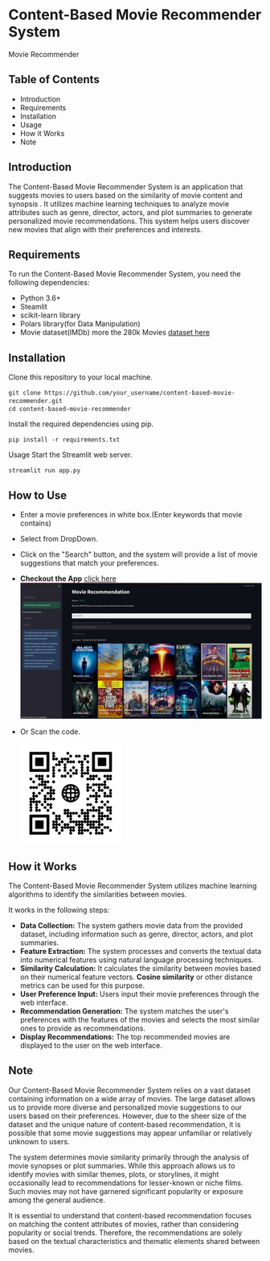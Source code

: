 # Content-Based Movie Recommender System
Movie Recommender

## Table of Contents
* Introduction
* Requirements
* Installation
* Usage
* How it Works
* Note

## Introduction
The Content-Based Movie Recommender System is an application that suggests movies to users based on the similarity of movie content and synopsis    . It utilizes machine learning techniques to analyze movie attributes such as genre, director, actors, and plot summaries to generate personalized movie recommendations. This system helps users discover new movies that align with their preferences and interests.

## Requirements
To run the Content-Based Movie Recommender System, you need the following dependencies:

* Python 3.6+
* Steamlit
* scikit-learn library
* Polars library(for Data Manipulation)
* Movie dataset(IMDb) more the 280k Movies [dataset here](https://www.kaggle.com/datasets/moon114/imdb-all-movies-dataset)

## Installation

Clone this repository to your local machine.

```
git clone https://github.com/your_username/content-based-movie-recommender.git
cd content-based-movie-recommender
```

Install the required dependencies using pip.

```
pip install -r requirements.txt
```

Usage
Start the Streamlit web server.
```
streamlit run app.py
```

## How to Use
* Enter a movie preferences in white box.(Enter keywords that movie contains)
* Select from DropDown.
* Click on the "Search" button, and the system will provide a list of movie suggestions that match your preferences.
* **Checkout the App** [click here](https://huggingface.co/spaces/tikendraw/movie-recommender)
![Image](demo.png)
* Or Scan the code.

    <img src="qrcode.png" alt="Image" width="200" height="200">

## How it Works

The Content-Based Movie Recommender System utilizes machine learning algorithms to identify the similarities between movies. 

It works in the following steps:

* **Data Collection:** The system gathers movie data from the provided dataset, including information such as genre, director, actors, and plot summaries.
* **Feature Extraction:** The system processes and converts the textual data into numerical features using natural language processing techniques.
* **Similarity Calculation:** It calculates the similarity between movies based on their numerical feature vectors. **Cosine similarity** or other distance metrics can be used for this purpose.
* **User Preference Input:** Users input their movie preferences through the web interface.
* **Recommendation Generation:** The system matches the user's preferences with the features of the movies and selects the most similar ones to provide as recommendations.
* **Display Recommendations:** The top recommended movies are displayed to the user on the web interface.

## Note
Our Content-Based Movie Recommender System relies on a vast dataset containing information on a wide array of movies. The large dataset allows us to provide more diverse and personalized movie suggestions to our users based on their preferences. However, due to the sheer size of the dataset and the unique nature of content-based recommendation, it is possible that some movie suggestions may appear unfamiliar or relatively unknown to users.

The system determines movie similarity primarily through the analysis of movie synopses or plot summaries. While this approach allows us to identify movies with similar themes, plots, or storylines, it might occasionally lead to recommendations for lesser-known or niche films. Such movies may not have garnered significant popularity or exposure among the general audience.

It is essential to understand that content-based recommendation focuses on matching the content attributes of movies, rather than considering popularity or social trends. Therefore, the recommendations are solely based on the textual characteristics and thematic elements shared between movies.
